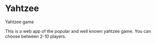 # Yahtzee
Yahtzee game

This is a web app of the popular and well known yahtzee game. You can choose between 2-10 players. 
